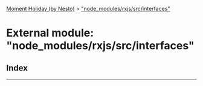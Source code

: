 [Moment Holiday (by Nesto)](../README.md) > ["node_modules/rxjs/src/interfaces"](../modules/_node_modules_rxjs_src_interfaces_.md)

# External module: "node_modules/rxjs/src/interfaces"

## Index

---

